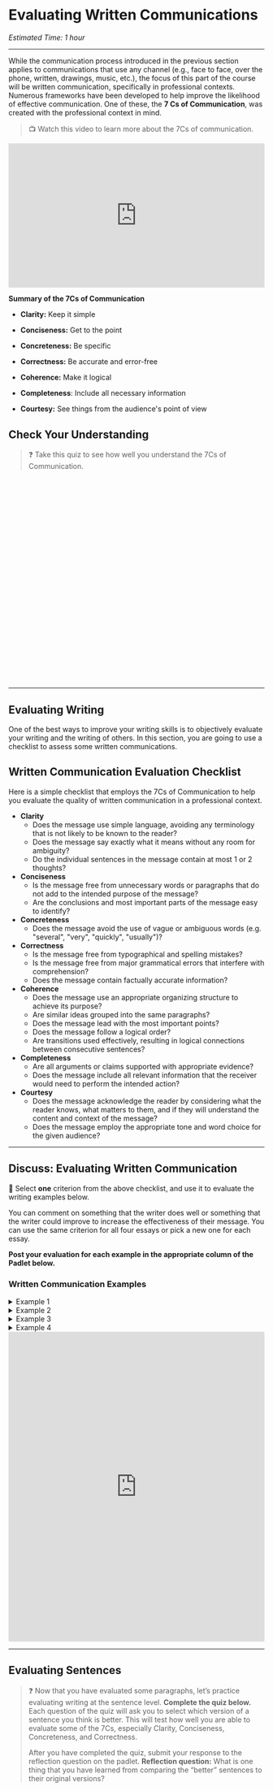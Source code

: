 # Evaluating Written Communications

*Estimated Time: 1 hour*

---

While the communication process introduced in the previous section applies to communications that use any channel (e.g., face to face, over the phone, written, drawings, music, etc.), the focus of this part of the course will be written communication, specifically in professional contexts. Numerous frameworks have been developed to help improve the likelihood of effective communication. One of these, the **7 Cs of Communication**, was created with the professional context in mind.

> 📺 Watch this video to learn more about the 7Cs of communication.

<div style="position: relative; padding-bottom: 56.25%; height: 0;"><iframe src="https://www.youtube.com/embed/sYBw9-8eCuM" title="YouTube video player" frameborder="0" allow="accelerometer; autoplay; clipboard-write; encrypted-media; gyroscope; picture-in-picture" allowfullscreen style="position: absolute; top: 0; left: 0; width: 100%; height: 100%;"></iframe></div>

**Summary of the 7Cs of Communication**

- **Clarity:** Keep it simple

- **Conciseness:** Get to the point

- **Concreteness:** Be specific

- **Correctness:** Be accurate and error-free

- **Coherence:** Make it logical

- **Completeness**: Include all necessary information

- **Courtesy:** See things from the audience's point of view


## Check Your Understanding

> ❓ Take this quiz to see how well you understand the 7Cs of Communication.

<div data-tf-widget="dlN58SPI" data-tf-iframe-props="title=7Cs of Communication" data-tf-medium="snippet" style="width:100%;height:400px;"></div><script src="//embed.typeform.com/next/embed.js"></script>

---

## Evaluating Writing 

One of the best ways to improve your writing skills is to objectively evaluate your writing and the writing of others. In this section, you are going to use a checklist to assess some written communications.

## Written Communication Evaluation Checklist

Here is a simple checklist that employs the 7Cs of Communication to help you evaluate the quality of written communication in a professional context. 

- **Clarity**
    - Does the message use simple language, avoiding any terminology that is not likely to be known to the reader? 
    - Does the message say exactly what it means without any room for ambiguity?
    - Do the individual sentences in the message contain at most 1 or 2 thoughts?
- **Conciseness**
    - Is the message free from unnecessary words or paragraphs that do not add to the intended purpose of the message?
    - Are the conclusions and most important parts of the message easy to identify?
- **Concreteness**
    - Does the message avoid the use of vague or ambiguous words (e.g. "several", "very", "quickly", "usually")?
- **Correctness**
    - Is the message free from typographical and spelling mistakes?
    - Is the message free from major grammatical errors that interfere with comprehension?
    - Does the message contain factually accurate information?
- **Coherence**
    - Does the message use an appropriate organizing structure to achieve its purpose?
    - Are similar ideas grouped into the same paragraphs?
    - Does the message lead with the most important points?
    - Does the message follow a logical order?
    - Are transitions used effectively, resulting in logical connections between consecutive sentences?
- **Completeness**
    - Are all arguments or claims supported with appropriate evidence?
    - Does the message include all relevant information that the receiver would need to perform the intended action?
- **Courtesy**
    - Does the message acknowledge the reader by considering what the reader knows, what matters to them, and if they will understand the content and context of the message?
    - Does the message employ the appropriate tone and word choice for the given audience?

---

## Discuss: Evaluating Written Communication

<aside>

💬 Select **one** criterion from the above checklist, and use it to evaluate the writing examples below. 

You can comment on something that the writer does well or something that the writer could improve to increase the effectiveness of their message. You can use the same criterion for all four essays or pick a new one for each essay. 

**Post your evaluation for each example in the appropriate column of the Padlet below.**

</aside>

### Written Communication Examples

<details>
    <summary> Example 1 </summary>
</details>

<details>
    <summary> Example 2 </summary>
</details>

<details>
    <summary> Example 3 </summary>
</details>

<details>
    <summary> Example 4 </summary>
</details>

<div style="border:1px solid rgba(0,0,0,0.1);border-radius:2px;box-sizing:border-box;overflow:hidden;position:relative;width:100%;background:#F4F4F4"><iframe src="https://padlet.com/curriculumpad/kp0982kjj54hltvr" frameborder="0" allow="camera;microphone;geolocation" style="width:100%;height:608px;display:block;padding:0;margin:0"></iframe></div>

---

## Evaluating Sentences

> ❓ Now that you have evaluated some paragraphs, let’s practice evaluating writing at the sentence level. 
> **Complete the quiz below.** Each question of the quiz will ask you to select which version of a sentence you think is better. This will test how well you are able to evaluate some of the 7Cs, especially Clarity, Conciseness, Concreteness, and Correctness.
>
> After you have completed the quiz, submit your response to the reflection question on the padlet.
**Reflection question:** What is one thing that you have learned from comparing the “better” sentences to their original versions?


<div data-tf-widget="nlghneFr" data-tf-iframe-props="title=Better Sentence" data-tf-medium="snippet" style="width:100%;height:400px;"></div><script src="//embed.typeform.com/next/embed.js"></script>

<div style="border:1px solid rgba(0,0,0,0.1);border-radius:2px;box-sizing:border-box;overflow:hidden;position:relative;width:100%;background:#F4F4F4"><iframe src="https://padlet.com/curriculumpad/nkfdr4uq0x0clly3" frameborder="0" allow="camera;microphone;geolocation" style="width:100%;height:608px;display:block;padding:0;margin:0"></iframe></div>

---

### References

Romih, Tea. (2016). [The 7Cs of Effective Communication Applied to Science](https://www.seyens.com/7cs-effective-communication-science/)

---
